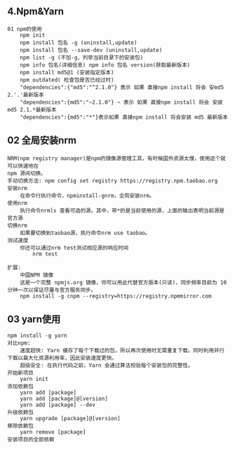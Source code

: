 ## 4.Npm&Yarn
    01 npm的使用
        npm init
        npm install 包名 -g (uninstall,update)
        npm install 包名 --save-dev (uninstall,update)
        npm list -g (不加-g，列举当前目录下的安装包)
        npm info 包名(详细信息) npm info 包名 version(获取最新版本)
        npm install md5@1 (安装指定版本)
        npm outdated( 检查包是否已经过时)
        "dependencies":{"md5":"^2.1.0"} 表示 如果 直接npm install 将会 安md5 2.'.'最新版本
        "dependencies":{md5":"~2.1.0"} ~ 表示 如果 直接npm install 将会 安装md5 2.1.*最新版本
        "dependencies":{md5":"*"}表示如果 直接npm install 将会安装 md5 最新版本


## 02 全局安装nrm
    NRM(npm registry manager)是npm的镜像源管理工具，有时候国外资源太慢，使用这个就可以快速地在
    npm 源间切换。  
    手动切换方法: npm config set registry https://registry.npm.taobao.org
    安装nrm
        在命令行执行命令，npminstall-gnrm，全局安装nrm。
    使用nrm
        执行命令nrmls 查看可选的源。其中，带*的是当前使用的源，上面的输出表明当前源是官方源
    切换nrm
        如果要切换到taobao源，执行命令nrm use taobao。
    测试速度
        你还可以通过nrm test测试相应源的响应时间
            nrm test

    扩展:
        中国NPM 镜像
        这是一个完整 npmjs.org 镜像，你可以用此代替官方版本(只读)，同步频率目前为 10分钟一次以保证尽量与官方服务同步。
        npm install -g cnpm --registry=https://registry.npmmirror.com

## 03 yarn使用
    npm install -g yarn
    对比npm:
        速度超快: Yarn 缓存了每个下载过的包，所以再次使用时无需重复下载。同时利用并行下载以最大化资源利用率，因此安装速度更快。
        超级安全: 在执行代码之前，Yarn 会通过算法校验每个安装包的完整性。
    开始新项目
        yarn init
    添加依赖包
        yarn add [package]
        yarn add [package]@[version]
        yarn add [package] --dev
    升级依赖包
        yarn upgrade [package]@[version]
    移除依赖包
        yarn remove [package]
    安装项目的全部依赖